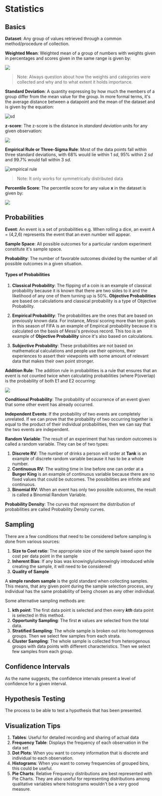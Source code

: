 # Statistics

## Basics

**Dataset**: Any group of values retrieved through a common method/procedure of collection.

**Weighted Mean**: Weighted mean of a group of numbers with weights given in percentages and scores given in the same range is given by:

![](http://mathurl.com/ybxsxl8j.png)

> Note: Always question about how the weights and categories were collected and why and to what extent it holds importance. 


**Standard Deviation**: A quantity expressing by how much the members of a group differ from the mean value for the group. In more formal terms, it's the average distance between a datapoint and the mean of the dataset and is given by the equation:

![sd](http://mathurl.com/y76cxpqb.png)

**z-score**: The z-score is the distance in *standard deviation* units for any given observation:

![](http://mathurl.com/y966xvq9.png)

**Empirical Rule or Three-Sigma Rule**: Most of the data points fall within three standard deviations, with 68% would lie within 1 *sd*, 95% within 2 *sd* and 99.7% would fall within 3 *sd*.

![empirical rule](http://res.cloudinary.com/natural-log-zero/image/upload/v1522841733/Screen_Shot_2018-04-04_at_11.33.41_PM_nvlpum.png)

> Note: It only works for symmetrically distributed data

**Percentile Score**: The percentile score for any value **x** in the dataset is given by:

![](http://mathurl.com/yd9sgdeq.png)

## Probabilities

**Event**: An event is a set of probabilities e.g. When rolling a dice, an event A = (4,2,6) represents the event that an even number will appear.

**Sample Space**: All possible outcomes for a particular random experiment constitute it's sample space.

**Probability**: The number of favorable outcomes divided by the number of all possible outcomes in a given situation. 

#### Types of Probabilities

1. **Classical Probability**: The flipping of a coin is an example of classical probability because it is known that there are two sides to it and the likelihood of any one of them turning up is 50%. **Objective Probabilities** are based on calculations and classical probability is a type of Objective Probability.

2. **Empirical Probability**: The probabilities are the ones that are based on previously known data. For instance, *Messi* scoring more than ten goals in this season of FIFA is an example of Empirical probability because it is calculated on the basis of Messi's previous record. This too is an example of **Objective Probability** since it's also based on calculations.

3. **Subjective Probability**: These probabilities are not based on mathematical calculations and people use their opinions, their experiences to assert their viewpoints with some amount of relevant data that makes their own point stronger. 

**Addition Rule**: The addition rule in probabilities is a rule that ensures that an event is not counted twice when calculating probabilities (where P(overlap) is the probability of both E1 and E2 occurring:

![](http://mathurl.com/y9rte4y3.png)

**Conditional Probability**: The probability of occurrence of an event given that some other event has already occurred. 

**Independent Events**: If the probability of two events are completely unrelated. If we can prove that the probability of two occurring together is equal to the product of their individual probabilities, then we can say that the two events are independent. 

**Random Variable**: The result of an experiment that has random outcomes is called a random variable. They can be of two types:

1. **Discrete RV**: The number of drinks a person will order at **Tank** is an example of discrete random variable because it has to be a whole number.
2. **Continuous RV**: The waiting time in line before one can order at a **Burger King** is an example of continuous variable because there are no fixed values that could be outcomes. The possibilities are infinite and continuous.
3. **Binomial RV**: When an event has only two possible outcomes, the result is called a Binomial Random Variable.

**Probability Density**: The curves that represent the distribution of probabilities are called Probability Density curves.

## Sampling

There are a few conditions that need to be considered before sampling is done from various sources:

1. **Size to Cost ratio**: The appropriate size of the sample based upon the cost per data point in the sample 
2. **Inherent Bias**: If any bias was knowingly/unknowingly introduced while creating the sample, it will need to be considered!
3. **Quality of Sample**

A **simple random sample** is the gold standard when collecting samples. This means, that any given point during the sample selection process, any individual has the same probability of being chosen as any other individual.

Some alternative sampling methods are:

1. **kth point**: The first data point is selected and then every ***kth*** data point is selected in this method.
2. **Opportunity Sampling**: The first ***n*** values are selected from the total data.
3. **Stratified Sampling**: The whole sample is broken out into homogenous groups. Then we select few samples from each strata.
4. **Cluster Sampling**:  The whole sample is collected from heterogenous groups with data points with different characteristics. Then we select few samples from each group. 

## Confidence Intervals

As the name suggests, the confidence intervals present a level of confidence for a given interval.

## Hypothesis Testing

The process to be able to test a hypothesis that has been presented. 


## Visualization Tips

1. **Tables**: Useful for detailed recording and sharing of actual data
2. **Frequency Table**: Displays the frequency of each observation in the data set
3. **Dot Plots**: When you want to convey information that is discrete and individual to each observation.
4. **Histograms**: When you want to convey frequencies of grouped bins, this could be useful.
5. **Pie Charts**: Relative Frequency distributions are best represented with Pie Charts. They are also useful for representing distributions among qualitative variables where histograms wouldn't be a very good measure.
